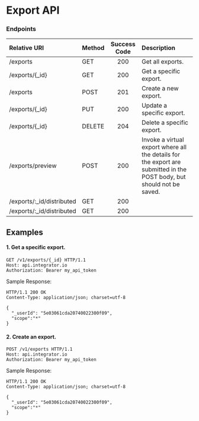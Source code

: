 Export API
==========

### Endpoints
| Relative URI| Method | Success Code | Description|
|:-------------------|:-------|:------------:|:------------------------------|
|/exports|GET|200|Get all exports.|
|/exports/{_id}|GET|200|Get a specific export.|
|/exports|POST|201|Create a new export.|
|/exports/{_id}|PUT|200|Update a specific export.|
|/exports/{_id}|DELETE|204|Delete a specific export.|
|/exports/preview|POST|200|Invoke a virtual export where all the details for the export are submitted in the POST body, but should not be saved.|
|/exports/:_id/distributed|GET|200||
|/exports/:_id/distributed|GET|200||

## Examples

#### 1.  Get a specific export.

```
GET /v1/exports/{_id} HTTP/1.1
Host: api.integrator.io
Authorization: Bearer my_api_token
```

Sample Response:

```
HTTP/1.1 200 OK
Content-Type: application/json; charset=utf-8

{
  "_userId": "5e03061cda20740022300f09",
  "scope":"*"
}
```

#### 2.  Create an export.

```
POST /v1/exports HTTP/1.1
Host: api.integrator.io
Authorization: Bearer my_api_token
```

Sample Response:

```
HTTP/1.1 200 OK
Content-Type: application/json; charset=utf-8

{
  "_userId": "5e03061cda20740022300f09",
  "scope":"*"
}
```
